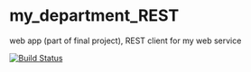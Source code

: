 # my_department_REST
web app (part of final project), REST client for my web service

[![Build Status](https://travis-ci.com/TetianaFirsova/my_department_REST.svg?token=5ZjEYcjLPcSjdBdzxxVo&branch=main)](https://travis-ci.com/TetianaFirsova/my_department_REST)
